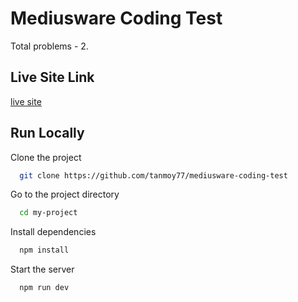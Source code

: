# Mediusware Coding Test

Total problems - 2.

## Live Site Link

[live site](https://mediusware-coding-test.netlify.app/)

## Run Locally

Clone the project

```bash
  git clone https://github.com/tanmoy77/mediusware-coding-test
```

Go to the project directory

```bash
  cd my-project
```

Install dependencies

```bash
  npm install
```

Start the server

```bash
  npm run dev
```
